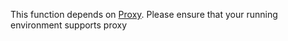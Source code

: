 This function depends on [Proxy](https://developer.mozilla.org/en-US/docs/Web/JavaScript/Reference/Global_Objects/Proxy). Please ensure that your running environment supports proxy